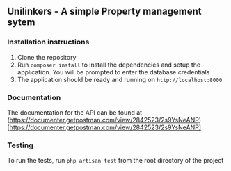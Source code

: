 ## Unilinkers - A simple Property management sytem

### Installation instructions
1. Clone the repository
2. Run `composer install` to install the dependencies and setup the application. You will be prompted to enter the database credentials
3. The application should be ready and running on `http://localhost:8000`

### Documentation
The documentation for the API can be found at (https://documenter.getpostman.com/view/2842523/2s9YsNeANP)[https://documenter.getpostman.com/view/2842523/2s9YsNeANP]

### Testing
To run the tests, run `php artisan test` from the root directory of the project
